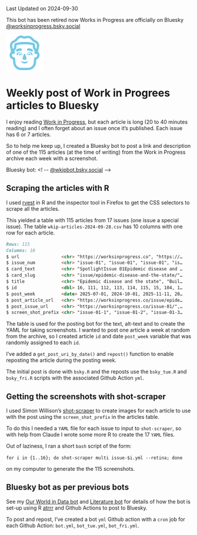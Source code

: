
Last Updated on 2024-09-30

This bot has been retired now Works in Progress are officially on Bluesky [@worksinprogress.bsky.social](https://bsky.app/profile/worksinprogress.bsky.social)

<img src="img/fluent-emoji-high-contrast--man.png" width="100" />

# Weekly post of Work in Progrees articles to Bluesky

I enjoy reading [Work in Progress](https://worksinprogress.co), but each
article is long (20 to 40 minutes reading) and I often forget about an
issue once it’s published. Each issue has 6 or 7 articles.

So to help me keep up, I created a Bluesky bot to post a link and
description of one of the 115 articles (at the time of writing) from the
Work in Progress archive each week with a screenshot.

Bluesky bot:
<! -- [@wkipbot.bsky.social](https://bsky.app/profile/wkipbot.bsky.social) -->

## Scraping the articles with R

I used [rvest](https://rvest.tidyverse.org/) in R and the inspector tool
in Firefox to get the CSS selectors to scrape all the articles.

This yielded a table with 115 articles from 17 issues (one issue a
special issue). The table `wkip-articles-2024-09-28.csv` has 10 columns
with one row for each article.

``` markdown
Rows: 115
Columns: 10
$ url                <chr> "https://worksinprogress.co", "https://…
$ issue_num          <chr> "issue-01", "issue-01", "issue-01", "is…
$ card_text          <chr> "SpotlightIssue 01Epidemic disease and …
$ card_slug          <chr> "issue/epidemic-disease-and-the-state/"…
$ title              <chr> "Epidemic disease and the state", "Buil…
$ id                 <dbl> 16, 111, 112, 113, 114, 115, 15, 104, 1…
$ post_week          <date> 2025-07-01, 2024-10-01, 2025-11-11, 20…
$ post_article_url   <chr> "https://worksinprogress.co/issue/epide…
$ post_issue_url     <chr> "https://worksinprogress.co/issue-01/",…
$ screen_shot_prefix <chr> "issue-01-1", "issue-01-2", "issue-01-3…
```

The table is used for the posting bot for the text, alt-text and to
create the YAML for taking screenshots. I wanted to post one article a
week at random from the archive, so I created article `id` and date
`post_week` variable that was randomly assigned to each `id`.

I’ve added a `get_post_uri_by_date()` and `repost()` function to enable
reposting the article during the posting week.

The initial post is done with `bsky.R` and the reposts use the
`bsky_tue.R` and `bsky_fri.R` scripts with the associated Github Action
`yml`.

## Getting the screenshots with shot-scraper

I used Simon Willison’s
[shot-scraper](https://shot-scraper.datasette.io/en/stable/) to create
images for each article to use with the post using the
`screen_shot_prefix` in the articles table.

To do this I needed a `YAML` file for each issue to input to
`shot-scraper`, so with help from Claude I wrote some more R to create
the 17 `YAML` files.

Out of laziness, I ran a short `bash` script of the form:

`for i in {1..16}; do shot-scraper multi issue-$i.yml --retina; done`

on my computer to generate the the 115 screenshots.

## Bluesky bot as per previous bots

See my [Our World in Data bot](https://github.com/ab604/owid-dd-bot) and
[Literature bot](https://github.com/ab604/prot-paper-bot) for details of
how the bot is set-up using R
[atrrr](https://jbgruber.github.io/atrrr/index.html) and Github Actions
to post to Bluesky.

To post and repost, I’ve created a bot `yml` Github action with a `cron`
job for each Github Action: `bot.yml`, `bot_tue.yml`, `bot_fri.yml`.

